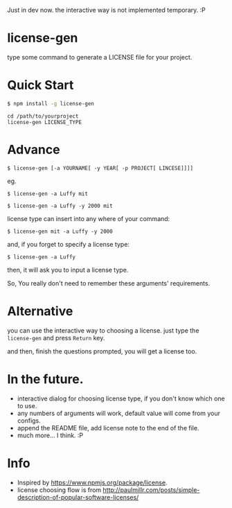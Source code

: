 Just in dev now. the interactive way is not implemented temporary. :P


# license-gen

type some command to generate a LICENSE file for your project.


# Quick Start

```sh
$ npm install -g license-gen
```

```
cd /path/to/yourproject
license-gen LICENSE_TYPE
```

# Advance

```
$ license-gen [-a YOURNAME[ -y YEAR[ -p PROJECT[ LINCESE]]]]
```

eg.

```
$ license-gen -a Luffy mit
```

```
$ license-gen -a Luffy -y 2000 mit
```

license type can insert into any where of your command:
```
$ license-gen mit -a Luffy -y 2000
```

and, if you forget to specify a license type:
```
$ license-gen -a Luffy
```
then, it will ask you to input a license type.

So, You really don't need to remember these arguments' requirements.


# Alternative

you can use the interactive way to choosing a license. just type the `license-gen` and press `Return` key.

and then, finish the questions prompted, you will get a license too.


# In the future.

* interactive dialog for choosing license type, if you don't know which one to use.
* any numbers of arguments will work, default value will come from your configs.
* append the README file, add license note to the end of the file.
* much more... I think. :P


# Info
* Inspired by https://www.npmjs.org/package/license.
* license choosing flow is from http://paulmillr.com/posts/simple-description-of-popular-software-licenses/